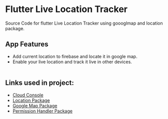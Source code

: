 # Flutter Live Location Tracker

Source Code for flutter Live Location Tracker using goooglmap and location package.<br>

## App Features
- Add current location to firebase and locate it in google map.<br>
- Enable your live location and track it live in other devices.<br><br>


## Links used in project:

- [Cloud Console](https://bit.ly/3qLUjY9)
- [Location Package](https://bit.ly/2XcsBcX)
- [Google Map Package](https://bit.ly/2Vu1SYC)
- [Permission Handler Package](https://bit.ly/2X1WAnE)
<br><br>


